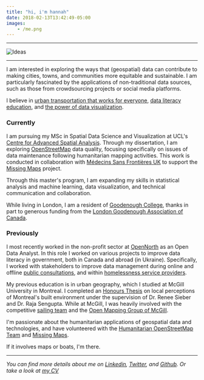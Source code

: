 ```yaml
---
title: "hi, i'm hannah"
date: 2018-02-13T13:42:49-05:00
images:
    - /me.png
---
```

---

![Ideas](/me.png)

---  

I am interested in exploring the ways that (geospatial) data can contribute to making cities, towns, and communities more equitable and sustainable. I am particularly fascinated by the applications of non-traditional data sources, such as those from crowdsourcing projects or social media platforms. 

I believe in [urban transportation that works for everyone](https://hannahker.com/Transport_Policy.pdf), [data literacy education](https://www.opennorth.ca/2019/06/07/reflections-on-the-open-government-partnership-summit-let-s-talk-about-literacy), and [the power of data visualization](https://hannahker.com/research/emotion/). 

### Currently

I am pursuing my MSc in Spatial Data Science and Visualization at UCL's [Centre for Advanced Spatial Analysis](https://www.ucl.ac.uk/bartlett/casa/). Through my dissertation, I am exploring [OpenStreetMap](https://www.openstreetmap.org/) data quality, focusing specifically on issues of data maintenance following humanitarian mapping activities. This work is conducted in collaboration with [Médecins Sans Frontières UK](https://www.msf.org.uk/about-manson-unit) to support the [Missing Maps](https://www.missingmaps.org/) project. 

Through this master's program, I am expanding my skills in statistical analysis and machine learning, data visualization, and technical communication and collaboration. 

While living in London, I am a resident of [Goodenough College](https://www.goodenough.ac.uk/), thanks in part to generous funding from the [London Goodenough Association of Canada](http://lgac.ca/). 

### Previously 

I most recently worked in the non-profit sector at [OpenNorth](https://www.opennorth.ca/) as an Open Data Analyst. In this role I worked on various projects to improve data literacy in government, both in Canada and abroad (in Ukraine). Specifically, I worked with stakeholders to improve data management during online and offline [public consultations](https://www.opennorth.ca/2019/06/03/what-we-re-up-to-data-literacy-and-public-consultations), and within [homelessness service providers](https://www.opennorth.ca/2018/12/24/workshop-on-data-management-for-a-homelessness-information-system).

My previous education is in urban geography, which I studied at McGill University in Montreal. I completed an [Honours Thesis](https://www.mcgill.ca/geography/files/geography/ker_hannah_2018_honoursabstract.pdf) on local perceptions of Montreal's built environment under the supervision of Dr. Renee Sieber and Dr. Raja Sengupta. While at McGill, I was heavily involved with the competitive [sailing team](http://mcgillsailing.org/) and the [Open Mapping Group of McGill](https://www.facebook.com/omgMcGill/). 

I'm passionate about the humanitarian applications of geospatial data and technologies, and have volunteered with the [Humanitarian OpenStreetMap Team](https://www.hotosm.org/) and [Missing Maps](https://www.missingmaps.org/). 

If it involves maps or boats, I'm there. 

---


*You can find more details about me on [Linkedin](https://ca.linkedin.com/in/hannah-ker-991007115), [Twitter](https://twitter.com/hannahker11), and [Github](https://github.com/hannahker). Or take a look at [my CV](https://hannahker.com/cv.pdf)*

